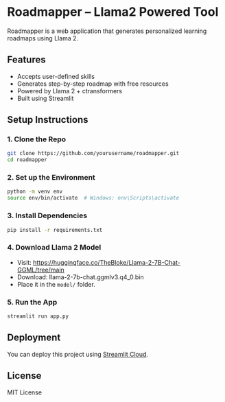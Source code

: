 # Roadmapper – Llama2 Powered Tool

Roadmapper is a web application that generates personalized learning roadmaps using Llama 2.

## Features
- Accepts user-defined skills
- Generates step-by-step roadmap with free resources
- Powered by Llama 2 + ctransformers
- Built using Streamlit

## Setup Instructions

### 1. Clone the Repo
```bash
git clone https://github.com/yourusername/roadmapper.git
cd roadmapper
```

### 2. Set up the Environment
```bash
python -m venv env
source env/bin/activate  # Windows: env\Scripts\activate
```

### 3. Install Dependencies
```bash
pip install -r requirements.txt
```

### 4. Download Llama 2 Model
- Visit: https://huggingface.co/TheBloke/Llama-2-7B-Chat-GGML/tree/main
- Download: llama-2-7b-chat.ggmlv3.q4_0.bin
- Place it in the `model/` folder.

### 5. Run the App
```bash
streamlit run app.py
```

## Deployment
You can deploy this project using [Streamlit Cloud](https://streamlit.io/cloud).

## License
MIT License